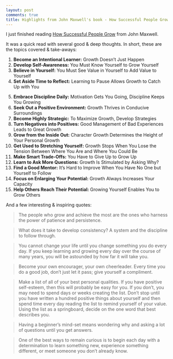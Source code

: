 ```yaml
---
layout: post
comments: true
title: Highlights from John Maxwell's book - How Successful People Grow
---
```


I just finished reading [How Successful People Grow](https://www.goodreads.com/book/show/18453291-how-successful-people-grow) from John Maxwell.

It was a quick read with several good & deep thoughts. In short, these are the topics covered & take-aways:

1. **Become an Intentional Learner:** Growth Doesn’t Just Happen
2. **Develop Self-Awareness:** You Must Know Yourself to Grow Yourself
3. **Believe in Yourself:** You Must See Value in Yourself to Add Value to Yourself
4. **Set Aside Time to Reflect:** Learning to Pause Allows Growth to Catch Up with You
<!--excerpt-->
5. **Embrace Discipline Daily:** Motivation Gets You Going, Discipline Keeps You Growing
6. **Seek Out a Positive Environment:** Growth Thrives in Conducive Surroundings
7. **Become Highly Strategic:** To Maximize Growth, Develop Strategies
8. **Turn Negatives into Positives:** Good Management of Bad Experiences Leads to Great Growth
9. **Grow from the Inside Out:** Character Growth Determines the Height of Your Personal Growth
10. **Get Used to Stretching Yourself:** Growth Stops When You Lose the Tension Between Where You Are and Where You Could Be
11. **Make Smart Trade-Offs:** You Have to Give Up to Grow Up
12. **Learn to Ask More Questions:** Growth Is Stimulated by Asking Why?
13. **Find a Good Mentor:** It’s Hard to Improve When You Have No One but Yourself to Follow
14. **Focus on Enlarging Your Potential:** Growth Always Increases Your Capacity
15. **Help Others Reach Their Potential:** Growing Yourself Enables You to Grow Others

And a few interesting & inspiring quotes:

> The people who grow and achieve the most are the ones who harness the power of patience and persistence.

> What does it take to develop consistency? A system and the discipline to follow through.

> You cannot change your life until you change something you do every day. If you keep learning and growing every day over the course of many years, you will be astounded by how far it will take you.

> Become your own encourager, your own cheerleader. Every time you do a good job, don’t just let it pass; give yourself a compliment.

> Make a list of all of your best personal qualities. If you have positive self-esteem, then this will probably be easy for you. If you don’t, you may need to spend days or weeks creating the list. Don’t stop until you have written a hundred positive things about yourself and then spend time every day reading the list to remind yourself of your value. Using the list as a springboard, decide on the one word that best describes you.

> Having a beginner’s mind-set means wondering why and asking a lot of questions until you get answers.

> One of the best ways to remain curious is to begin each day with a determination to learn something new, experience something different, or meet someone you don’t already know.
